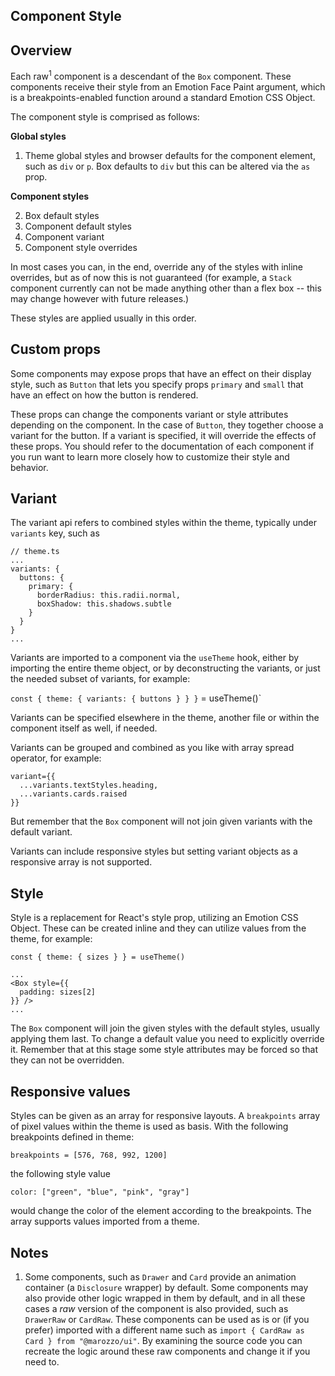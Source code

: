<Section name="Component Style">

# Component Style

## Overview

Each raw<sup>1</sup> component is a descendant of the `Box` component. These components receive their style from an Emotion Face Paint argument, which is a breakpoints-enabled function around a standard Emotion CSS Object.

The component style is comprised as follows:

**Global styles**

1. Theme global styles and browser defaults for the component element, such as `div` or `p`. Box defaults to `div` but this can be altered via the `as` prop.

**Component styles**

2. Box default styles
3. Component default styles
4. Component variant
5. Component style overrides

In most cases you can, in the end, override any of the styles with inline overrides, but as of now this is not guaranteed (for example, a `Stack` component currently can not be made anything other than a flex box -- this may change however with future releases.)

These styles are applied usually in this order.

## Custom props

Some components may expose props that have an effect on their display style, such as `Button` that lets you specify props `primary` and `small` that have an effect on how the button is rendered.

These props can change the components variant or style attributes depending on the component. In the case of `Button`, they together choose a variant for the button. If a variant is specified, it will override the effects of these props. You should refer to the documentation of each component if you run want to learn more closely how to customize their style and behavior.

## Variant

The variant api refers to combined styles within the theme, typically under `variants` key, such as

```
// theme.ts
...
variants: {
  buttons: {
    primary: {
      borderRadius: this.radii.normal,
      boxShadow: this.shadows.subtle
    }
  }
}
...
```

Variants are imported to a component via the `useTheme` hook, either by importing the entire theme object, or by deconstructing the variants, or just the needed subset of variants, for example:

`const { theme: { variants: { buttons } } }` = useTheme()`

Variants can be specified elsewhere in the theme, another file or within the component itself as well, if needed.

Variants can be grouped and combined as you like with array spread operator, for example:

```
variant={{
  ...variants.textStyles.heading,
  ...variants.cards.raised
}}
```

But remember that the `Box` component will not join given variants with the default variant.

Variants can include responsive styles but setting variant objects as a responsive array is not supported.

## Style

Style is a replacement for React's style prop, utilizing an Emotion CSS Object. These can be created inline and they can utilize values from the theme, for example:

```
const { theme: { sizes } } = useTheme()

...
<Box style={{
  padding: sizes[2]
}} />
...
```

The `Box` component will join the given styles with the default styles, usually applying them last. To change a default value you need to explicitly override it. Remember that at this stage some style attributes may be forced so that they can not be overridden.

## Responsive values

Styles can be given as an array for responsive layouts. A `breakpoints` array of pixel values within the theme is used as basis. With the following breakpoints defined in theme:

`breakpoints = [576, 768, 992, 1200]`

the following style value

`color: ["green", "blue", "pink", "gray"]`

would change the color of the element according to the breakpoints. The array supports values imported from a theme.

</Section>

<Section name="Notes">

# Notes

1. Some components, such as `Drawer` and `Card` provide an animation container (a `Disclosure` wrapper) by default. Some components may also provide other logic wrapped in them by default, and in all these cases a _raw_ version of the component is also provided, such as `DrawerRaw` or `CardRaw`. These components can be used as is or (if you prefer) imported with a different name such as `import { CardRaw as Card } from "@marozzo/ui"`. By examining the source code you can recreate the logic around these raw components and change it if you need to.

</Section>

